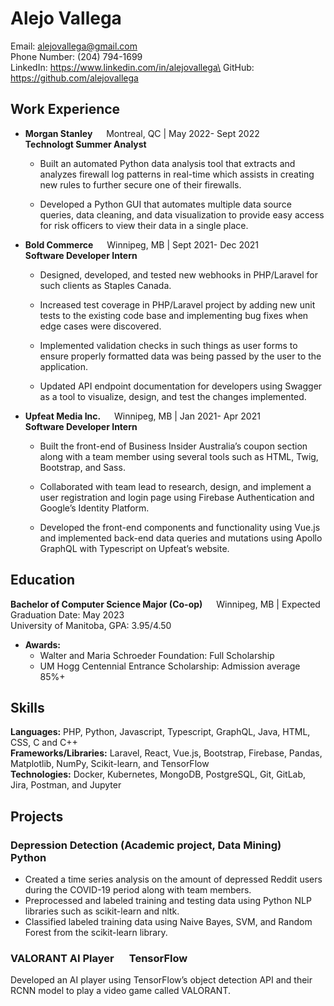 # Alejo Vallega

Email: alejovallega@gmail.com\
Phone Number: (204) 794-1699\
LinkedIn: https://www.linkedin.com/in/alejovallega\
GitHub: https://github.com/alejovallega

## Work Experience

- **Morgan Stanley** &emsp; Montreal, QC | May 2022- Sept 2022\
 **Technologt Summer Analyst**
    - Built an automated Python data analysis tool that extracts and analyzes firewall log patterns in real-time which assists in creating new rules to further secure one of their firewalls.

    - Developed a Python GUI that automates multiple data source queries, data cleaning, and data visualization to provide easy access for risk officers to view their data in a single place.

- **Bold Commerce** &emsp; Winnipeg, MB | Sept 2021- Dec 2021\
 **Software Developer Intern**
    - Designed, developed, and tested new webhooks in PHP/Laravel for such clients as Staples Canada.

    - Increased test coverage in PHP/Laravel project by adding new unit tests to the existing code base and implementing bug fixes when edge cases were discovered.
    
    - Implemented validation checks in such things as user forms to ensure properly formatted data was being passed by the user to the application.

    - Updated API endpoint documentation for developers using Swagger as a tool to visualize, design, and test the changes implemented.

- **Upfeat Media Inc.** &emsp; Winnipeg, MB | Jan 2021- Apr 2021\
 **Software Developer Intern**
    - Built the front-end of Business Insider Australia’s coupon section along with a team member using several tools such as HTML, Twig, Bootstrap, and Sass.

    - Collaborated with team lead to research, design, and implement a user registration and login page using Firebase Authentication and Google’s Identity Platform.
    
    - Developed the front-end components and functionality using Vue.js and implemented back-end data queries and mutations using Apollo GraphQL with Typescript on Upfeat’s website.

## Education

**Bachelor of Computer Science Major (Co-op)** &emsp; Winnipeg, MB | Expected Graduation Date: May 2023\
University of Manitoba, GPA: 3.95/4.50
- **Awards:**
    - Walter and Maria Schroeder Foundation: Full Scholarship
    - UM Hogg Centennial Entrance Scholarship: Admission average 85%+

## Skills

**Languages:** PHP, Python, Javascript, Typescript, GraphQL, Java, HTML, CSS, C and C++\
**Frameworks/Libraries:** Laravel, React, Vue.js, Bootstrap, Firebase, Pandas, Matplotlib, NumPy, Scikit-learn, and TensorFlow\
**Technologies:** Docker, Kubernetes, MongoDB, PostgreSQL, Git, GitLab, Jira, Postman, and Jupyter

## Projects

### Depression Detection (Academic project, Data Mining) &emsp; Python

- Created a time series analysis on the amount of depressed Reddit users during the COVID-19 period along with team members.
- Preprocessed and labeled training and testing data using Python NLP libraries such as scikit-learn and nltk.
- Classified labeled training data using Naive Bayes, SVM, and Random Forest from the scikit-learn library.

### VALORANT AI Player &emsp; TensorFlow

Developed an AI player using TensorFlow’s object detection API and their RCNN model to play a video game called
VALORANT.

